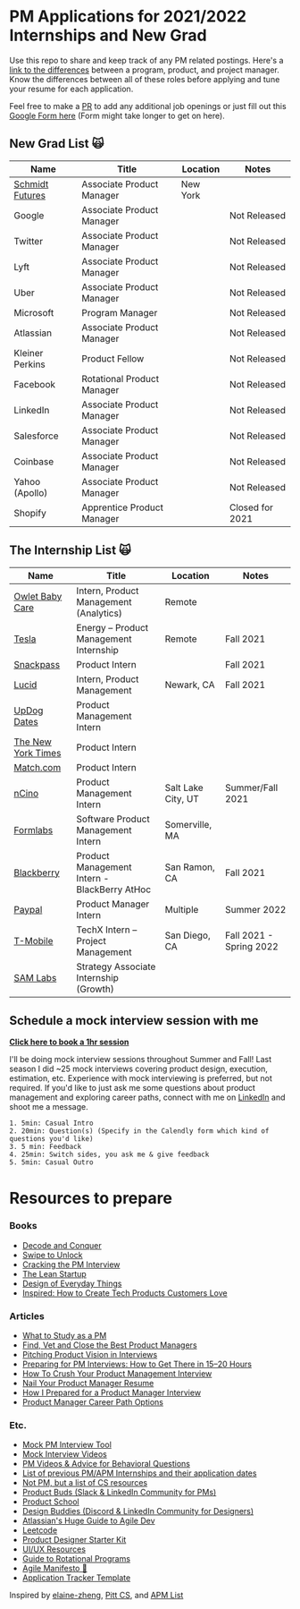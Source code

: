 # PM Applications for 2021/2022 Internships and New Grad 

Use this repo to share and keep track of any PM related postings. Here's a [link to the differences](https://www.feedough.com/product-manager-vs-program-manager-vs-project-manager/#:~:text=To%20summarise%2C,on%20How%20of%20a%20product.) between a program, product, and project manager. Know the differences between all of these roles before applying and tune your resume for each application.

Feel free to make a [PR](https://github.com/leestanley/pm-openings2022/pulls) to add any additional job openings or just fill out this [Google Form here](https://forms.gle/sGZSvwWt2YRGdeJK9) (Form might take longer to get on here). 

## New Grad List 🙀

| Name  | Title  |  Location |  Notes |
|---|---|---|---|
|[Schmidt Futures](https://schmidtfutures.com/our-method/careers/associate-product-manager-2022/)| Associate Product Manager | New York | |
|Google| Associate Product Manager | | Not Released |
|Twitter| Associate Product Manager | | Not Released |
|Lyft| Associate Product Manager | | Not Released |
|Uber| Associate Product Manager | | Not Released |
|Microsoft| Program Manager | | Not Released |
|Atlassian| Associate Product Manager | | Not Released |
|Kleiner Perkins| Product Fellow | | Not Released |
|Facebook| Rotational Product Manager | | Not Released |
|LinkedIn| Associate Product Manager | | Not Released |
|Salesforce| Associate Product Manager | | Not Released |
|Coinbase| Associate Product Manager | | Not Released |
|Yahoo (Apollo)| Associate Product Manager | | Not Released |
|Shopify| Apprentice Product Manager | | Closed for 2021 |


## The Internship List 🙀

| Name  | Title  |  Location |  Notes |
|---|---|---|---|
|[Owlet Baby Care](https://boards.greenhouse.io/owletbabycare/jobs/4055801004?s=LinkedIn&source=LinkedIn)| Intern, Product Management (Analytics) | Remote | 
|[Tesla](https://www.tesla.com/careers/search/job/energy-product-management-internship-fall-2021-91829?source=LinkedIn)| Energy – Product Management Internship | Remote | Fall 2021 |
|[Snackpass](https://jobs.lever.co/snackpass/5615cf85-adec-4b8f-8ed3-76cd2a0078cb)| Product Intern | | Fall 2021 | 
|[Lucid](https://jobs.lever.co/lucidmotors/94895763-bfcc-4994-b30c-ac9f62d1d650?lever-origin=applied&lever-source%255B%255D=LinkedIn&lever-source=LinkedInJobs)| Intern, Product Management | Newark, CA | Fall 2021 |
|[UpDog Dates](https://www.linkedin.com/jobs/search/?currentJobId=2634819060)| Product Management Intern | | |
|[The New York Times](https://nytimes.wd5.myworkdayjobs.com/en-US/NYT/job/New-York-NY/Product-Intern_REQ-009391-1?source=Linkedin)| Product Intern | | |
|[Match.com](https://jobs.lever.co/matchgroup/aa7099c8-b82a-4560-a956-9835da0d7b5a/apply)| Product Intern | | |
|[nCino](https://ncino.wd5.myworkdayjobs.com/en-US/nCinoCareers/job/Salt-Lake-City-UT/Product-Management-Intern---Summer-2021---Salt-Lake-City_R2088?source=Linkedin)| Product Management Intern | Salt Lake City, UT | Summer/Fall 2021 |
|[Formlabs](https://careers.formlabs.com/job/3198113/apply/?gh_jid=3198113&gh_src=74d12b151us)| Software Product Management Intern | Somerville, MA | |
|[Blackberry](https://bb.wd3.myworkdayjobs.com/Student/job/San-Ramon-California/Product-Management-Intern---BlackBerry-AtHoc---Intern---Fall-Term_20210592)| Product Management Intern - BlackBerry AtHoc | San Ramon, CA | Fall 2021 |
|[Paypal](https://wd1.myworkdaysite.com/recruiting/paypal/jobs/job/San-Jose-CA/Product-Manager-Intern_R0075287?Codes=W-LINKEDIN)| Product Manager Intern | Multiple | Summer 2022 |
|[T-Mobile](https://www.tmobile.careers/job-details/13090202/techx-intern-project-management-san-diego-ca/?utm_medium=%2522mcloud%252Djobads%2522&utm_campaign=Exclusions&utm_content=TechX%2520Intern%2520%252D%2520Project%2520Management&utm_term=680421)| TechX Intern – Project Management | San Diego, CA | Fall 2021 - Spring 2022 |
|[SAM Labs](https://boards.greenhouse.io/samlabs/jobs/3227804?gh_jid=3227804&gh_src=53e922201us)| Strategy Associate Internship (Growth) | | |


## Schedule a mock interview session with me
<strong>[Click here to book a 1hr session](https://calendly.com/leestanleysg/mock-interviews?back=1&month=2021-07)</strong>

I'll be doing mock interview sessions throughout Summer and Fall! Last season I did ~25 mock interviews covering product design, execution, estimation, etc. Experience with mock interviewing is preferred, but not required. If you'd like to just ask me some questions about product management and exploring career paths, connect with me on [LinkedIn](https://www.linkedin.com/in/leestanleysg/) and shoot me a message.   
```
1. 5min: Casual Intro 
2. 20min: Question(s) (Specify in the Calendly form which kind of questions you'd like)
3. 5 min: Feedback
4. 25min: Switch sides, you ask me & give feedback
5. 5min: Casual Outro
```

# Resources to prepare
### Books
- [Decode and Conquer](https://www.amazon.com/Decode-Conquer-Answers-Management-Interviews/dp/0615930417)
- [Swipe to Unlock](https://www.amazon.com/Swipe-Unlock-Technology-Business-Strategy/dp/1976182190/ref=sr_1_3?dchild=1&keywords=swipe+to+unlock&qid=1596561952&s=books&sr=1-3)
- [Cracking the PM Interview](https://www.amazon.com/Cracking-PM-Interview-Product-Technology/dp/0984782818/ref=sr_1_3?dchild=1&keywords=cracking+the+pm+interview&qid=1596561986&s=books&sr=1-3)
- [The Lean Startup](https://www.amazon.com/Lean-Startup-Entrepreneurs-Continuous-Innovation/dp/0307887898/ref=sr_1_3?dchild=1&keywords=lean+startup&qid=1596562230&sr=8-3)
- [Design of Everyday Things](https://www.amazon.com/Design-Everyday-Things-Revised-Expanded/dp/0465050654)
- [Inspired: How to Create Tech Products Customers Love](https://www.amazon.com/INSPIRED-Create-Tech-Products-Customers/dp/1119387507)

### Articles
- [What to Study as a PM](https://medium.com/productvision/what-to-study-as-a-pm-the-4-pillars-and-roof-of-product-management-knowledge-818638cc7938)
- [Find, Vet and Close the Best Product Managers](https://firstround.com/review/find-vet-and-close-the-best-product-managers-heres-how/)
- [Pitching Product Vision in Interviews](https://blog.tryexponent.com/how-to-pitch-your-product-vision-in-product-management-interviews/)
- [Preparing for PM Interviews: How to Get There in 15–20 Hours](https://medium.com/pminsider/preparing-for-pm-interviews-how-to-get-there-in-15-20-hours-193f6fcbf606)
- [How To Crush Your Product Management Interview](https://medium.com/open-product-management/how-to-crush-your-product-management-interview-ultimate-guide-for-all-aspiring-pms-8c6172ed697c)
- [Nail Your Product Manager Resume](https://medium.com/teamcandor/nail-your-product-manager-resume-ff7484835c81)
- [How I Prepared for a Product Manager Interview](https://medium.com/@diemkay/how-i-prepared-for-a-product-manager-interview-26122f2c80ba)
- [Product Manager Career Path Options](https://medium.com/pminsider/product-manager-career-paths-8c0f2a92d98e)

### Etc.
- [Mock PM Interview Tool](https://thepminterview.com/)
- [Mock Interview Videos](https://www.youtube.com/c/ExponentTV/videos)
- [PM Videos & Advice for Behavioral Questions](https://www.youtube.com/c/JeffHSipe/videos)
- [List of previous PM/APM Internships and their application dates](https://docs.google.com/spreadsheets/d/1ZmDio9v-x8nWUDNGCNfpiCOtWjqn41fAFiKWX0SqNfI/edit#gid=39989556)
- [Not PM, but a list of CS resources](https://docs.google.com/document/d/1VL3GqkwWWjXuK6MHGxGq81sOf0GJRr8Gxn5dlcHBXVk/edit)
- [Product Buds (Slack & LinkedIn Community for PMs)](https://www.linkedin.com/company/productbuds/)
- [Product School](https://www.facebook.com/productschool/)
- [Design Buddies (Discord & LinkedIn Community for Designers)](https://designbuddies.community/)
- [Atlassian's Huge Guide to Agile Dev](https://www.atlassian.com/agile)
- [Leetcode](https://leetcode.com/)
- [Product Designer Starter Kit](https://docs.google.com/document/d/15PkJm4uJmaK5ehOoW0TnTaOVgDh9BJwOgpv9mYvBPpE/edit)
- [UI/UX Resources](https://docs.google.com/document/d/1B9-cZVALFTpLYcDJYpXq8D77jpv1JGK3gFcUE4Sl2Bg/edit#heading=h.h8zqss5a316c)
- [Guide to Rotational Programs](https://productschool.com/blog/product-management-2/apm-programs/)
- [Agile Manifesto 🙏](https://agilemanifesto.org/)
- [Application Tracker Template](https://docs.google.com/spreadsheets/d/1AXOPQO9aMW6_DQOFy5_KKLA8LZzPkEQhmhJhc7RSXrQ/edit#gid=0)

Inspired by [elaine-zheng](https://github.com/elaine-zheng/summer2020internships), [Pitt CS](https://github.com/Pitt-CSC/Summer2021-Internships/blob/master/README.md), and [APM List](https://apmlist.com/)
